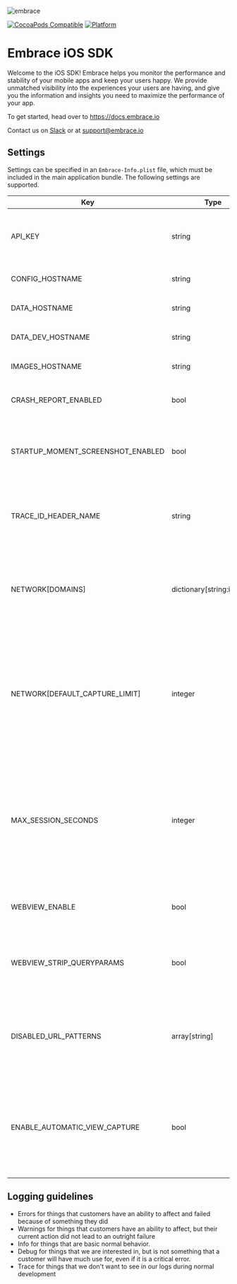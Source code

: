 ![embrace](https://s3.amazonaws.com/embrace-downloads-prod/embrace.png)

[![CocoaPods Compatible](https://img.shields.io/cocoapods/v/EmbraceIO.svg)](https://img.shields.io/cocoapods/v/EmbraceIO.svg)
[![Platform](https://img.shields.io/cocoapods/p/EmbraceIO.svg?style=flat)](https://cocoadocs.org/docsets/EmbraceIO)

# Embrace iOS SDK #

Welcome to the iOS SDK! Embrace helps you monitor the performance and stability of your mobile apps and keep your users happy. We provide unmatched visibility into the experiences your users are having, and give you the information and insights you need to maximize the performance of your app.

To get started, head over to https://docs.embrace.io

Contact us on [Slack](https://embrace-io-community.slack.com/) or at [support@embrace.io](mailto:support@embrace.io)

## Settings

Settings can be specified in an `Embrace-Info.plist` file, which must be included in the main application bundle. The following settings are supported.

|Key|Type|Default|Description|
|---|---|---|---|
|API_KEY|string|N/A|The 5-character API key to identify your application.|
|CONFIG_HOSTNAME|string|config.emb-api.com|Hostname to fetch config from.|
|DATA_HOSTNAME|string|data.emb-api.com|Hostname to send data to.|
|DATA_DEV_HOSTNAME|string|data-dev.emb-api.com|Hostname to send dev data to.|
|IMAGES_HOSTNAME|string|images.emb-api.com|Hostname to send images to.|
|CRASH_REPORT_ENABLED|bool|false|Enable Embrace crash reporting.|
|STARTUP_MOMENT_SCREENSHOT_ENABLED|bool|true|Control whether screenshots are captured by startup moment.|
|TRACE_ID_HEADER_NAME|string|x-emb-trace-id|Sets name of the HTTP request header to extract trace ID from.|
|NETWORK[DOMAINS] |dictionary[string:integer]|{}|A list of domains with custom, per-session request capture limits.|
|NETWORK[DEFAULT_CAPTURE_LIMIT] |integer|1000|The default maximum number of requests that will be captured for a given domain in a session.  Applies for domains not in DOMAINS dictionary.|
|MAX_SESSION_SECONDS|integer|nil|Enables timed session mode when set, which will terminate each active session after the given number of seconds has passed.|
|WEBVIEW_ENABLE|bool|true|Control whether webview information is captured|
|WEBVIEW_STRIP_QUERYPARAMS|bool|false|Control whether webview query parameters are captured|
|DISABLED_URL_PATTERNS|array[string]|nil|A list of regex patterns, matching urls are completely ignored and never tracked|
|ENABLE_AUTOMATIC_VIEW_CAPTURE|bool|true|Control whether automatic view capture is enabled, disable this if you are using custom view API|

## Logging guidelines

* Errors for things that customers have an ability to affect and failed because of something they did
* Warnings for things that customers have an ability to affect, but their current action did not lead to an outright failure
* Info for things that are basic normal behavior.
* Debug for things that we are interested in, but is not something that a customer will have much use for, even if it is a critical error.
* Trace for things that we don't want to see in our logs during normal development

